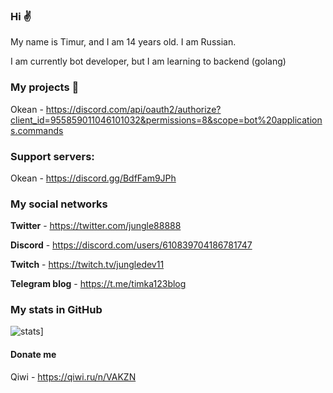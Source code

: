 ### Hi :v:

My name is Timur, and I am 14 years old. I am Russian.

I am currently bot developer, but I am learning to backend (golang)

### My projects 👾

Okean - https://discord.com/api/oauth2/authorize?client_id=955859011046101032&permissions=8&scope=bot%20applications.commands

### Support servers:

Okean - https://discord.gg/BdfFam9JPh

### My social networks

**Twitter** - https://twitter.com/jungle88888

**Discord** - https://discord.com/users/610839704186781747

**Twitch** - https://twitch.tv/jungledev11

**Telegram blog** - https://t.me/timka123blog

### My stats in GitHub 

![stats](https://github-readme-stats.vercel.app/api?username=timka-123&show_icons=true&theme=radical)]

#### Donate me

Qiwi - https://qiwi.ru/n/VAKZN
